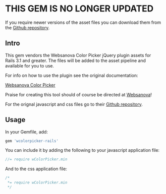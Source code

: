 # THIS GEM IS NO LONGER UPDATED

If you require newer versions of the asset files you can download them from the [Github repository](https://github.com/websanova/wColorPicker).

## Intro

This gem vendors the Websanova Color Picker jQuery plugin assets for Rails 3.1 and greater.
The files will be added to the asset pipeline and available for you to use.

For info on how to use the plugin see the original documentation:

[Websanova Color Picker](http://www.websanova.com/plugins/websanova/color-picker)

Praise for creating this tool should of course be directed at [Websanova](http://www.websanova.com/)!

For the orignal javascript and css files go to their [Github repository](https://github.com/websanova/wColorPicker).

## Usage

In your Gemfile, add:

```ruby
gem 'wcolorpicker-rails'
```

You can include it by adding the following to your javascript application file:

```javascript
//= require wColorPicker.min
```

And to the css application file:

```css
/*
 *= require wColorPicker.min
 */
```

